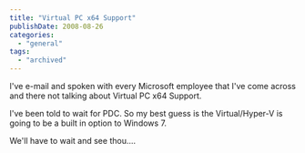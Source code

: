```yaml
---
title: "Virtual PC x64 Support"
publishDate: 2008-08-26
categories: 
  - "general"
tags:
  - "archived"
---
```


I've e-mail and spoken with every Microsoft employee that I've come across and there not talking about Virtual PC x64 Support.

I've been told to wait for PDC. So my best guess is the Virtual/Hyper-V is going to be a built in option to Windows 7.

We'll have to wait and see thou....
